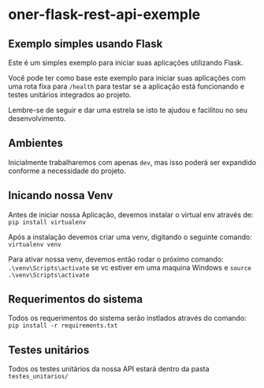 # oner-flask-rest-api-exemple
## Exemplo simples usando Flask

Este é um simples exemplo para iniciar suas aplicações utilizando Flask.

Você pode ter como base este exemplo para iniciar suas aplicações com uma rota fixa para ``/health`` para testar se a aplicação está funcionando e testes unitários integrados ao projeto.

Lembre-se de seguir e dar uma estrela se isto te ajudou e facilitou no seu desenvolvimento.

## Ambientes

Inicialmente trabalharemos com apenas ``dev``, mas isso poderá ser expandido conforme a necessidade do projeto.
## Inicando nossa Venv

Antes de iniciar nossa Aplicação, devemos instalar o virtual env através de: ``pip install virtualenv``

Após a instalação devemos criar uma venv, digitando o seguinte comando: ``virtualenv venv``

Para ativar nossa venv, devemos então rodar o próximo comando: ``.\venv\Scripts\activate`` se vc estiver em uma maquina Windows e ``source .\venv\Scripts\activate``

## Requerimentos do sistema

Todos os requerimentos do sistema serão instlados através do comando: ``pip install -r requirements.txt``

## Testes unitários

Todos os testes unitários da nossa API estará dentro da pasta ``testes_unitarios/``


